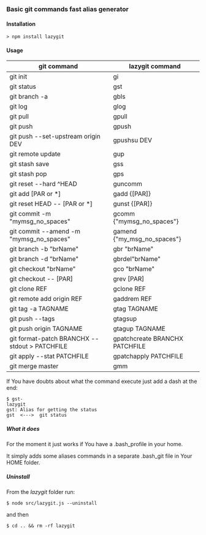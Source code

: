 ### Basic git commands fast alias generator

#### Installation
```
> npm install lazygit
```

#### Usage  

| git command        | lazygit command|
| ------------- |-------------|
| git init      | gi |
| git status | gst |
| git branch -a | gbls |
| git log | glog |
| git pull | gpull |
| git push | gpush |
| git push --set-upstream origin DEV | gpushsu DEV |
| git remote update | gup |
| git stash save | gss |
| git stash pop | gps |
| git reset --hard ^HEAD | guncomm | 
| git add [PAR or *] | gadd {[PAR]} |
| git reset HEAD -- [PAR or *] | gunst {[PAR]} |
| git commit -m "mymsg\_no\_spaces" | gcomm {"mymsg\_no\_spaces"} |
| git commit --amend -m "mymsg\_no\_spaces" | gamend {"my\_msg\_no\_spaces"} |
| git branch -b "brName" | gbr "brName" |
| git branch -d "brName" | gbrdel"brName" |
| git checkout "brName" | gco "brName" |
| git checkout -- [PAR] | grev [PAR] |
| git clone REF | gclone REF |
| git remote add origin REF | gaddrem REF | 
| git tag -a TAGNAME | gtag TAGNAME |
| git push --tags | gtagsup |
| git push origin TAGNAME | gtagup TAGNAME |
| git format-patch  BRANCHX --stdout > PATCHFILE | gpatchcreate BRANCHX PATCHFILE |
| git apply --stat PATCHFILE | gpatchapply PATCHFILE |
| git merge master | gmm |

If You have doubts about what the command execute just add a dash at the end:  

```
$ gst-
lazygit
gst: Alias for getting the status 
gst  <--->  git status

```

##### What it does  

For the moment it just works if You have a .bash_profile in your home.  

It simply adds some aliases commands in a separate .bash_git file in Your HOME folder.  

##### Uninstall  
From the _lazygit_ folder run:  
```
$ node src/lazygit.js --uninstall
```
and then
```
$ cd .. && rm -rf lazygit
```

 